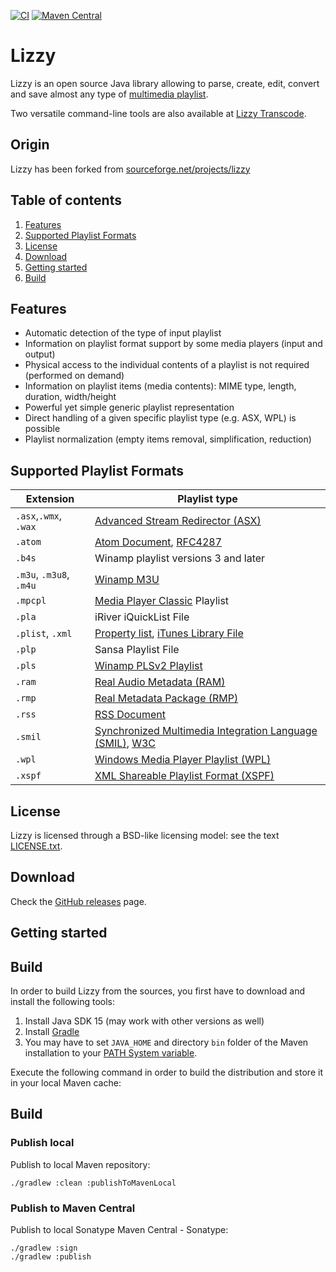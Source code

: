 [![CI](https://github.com/Borewit/lizzy/actions/workflows/ci.yml/badge.svg)](https://github.com/Borewit/lizzy/actions/workflows/ci.yml)
[![Maven Central](https://maven-badges.herokuapp.com/maven-central/io.github.borewit/lizzy/badge.svg)](https://maven-badges.herokuapp.com/maven-central/io.github.borewit/lizzy)

# Lizzy

Lizzy is an open source Java library allowing to parse, create, edit,
convert and save almost any type of [multimedia playlist](https://en.wikipedia.org/wiki/Playlist).

Two versatile command-line tools are also available at [Lizzy Transcode](https://github.com/Borewit/lizzy-transcode).

## Origin

Lizzy has been forked from [sourceforge.net/projects/lizzy](https://sourceforge.net/projects/lizzy/)

## Table of contents

1. [Features](#features)
1. [Supported Playlist Formats](#supported-playlist-formats)
1. [License](#license)
1. [Download](#download)
1. [Getting started](#getting-started)
1. [Build](#build)

## Features

* Automatic detection of the type of input playlist</li>
* Information on playlist format support by some media players (input and output)</li>
* Physical access to the individual contents of a playlist is not required (performed on demand)</li>
* Information on playlist items (media contents): MIME type, length, duration, width/height</li>
* Powerful yet simple generic playlist representation</li>
* Direct handling of a given specific playlist type (e.g. ASX, WPL) is possible</li>
* Playlist normalization (empty items removal, simplification, reduction)</li>

## Supported Playlist Formats

| Extension                | Playlist type                                                                                                                                                            | 
|--------------------------|--------------------------------------------------------------------------------------------------------------------------------------------------------------------------|
| `.asx`,`.wmx`, `.wax`    | [Advanced Stream Redirector (ASX)](https://en.wikipedia.org/wiki/Advanced_Stream_Redirector)                                                                             |
| `.atom`                  | [Atom Document](https://en.wikipedia.org/wiki/Atom_(web_standard)), [RFC4287](https://www.ietf.org/rfc/rfc4287.txt)                                                      |
| `.b4s`                   | Winamp playlist versions 3 and later                                                                                                                                     |
| `.m3u`, `.m3u8`, `.m4u`  | [Winamp M3U](https://en.wikipedia.org/wiki/M3U)                                                                                                                          |
| `.mpcpl`                 | [Media Player Classic](https://en.wikipedia.org/wiki/Media_Player_Classic) Playlist                                                                                      |
| `.pla`                   | iRiver iQuickList File                                                                                                                                                   |
| `.plist`, `.xml`         | [Property list](https://en.wikipedia.org/wiki/Property_list), [iTunes Library File](https://www.xml.com/pub/a/2004/11/03/itunes.html)                                    |
| `.plp`                   | Sansa Playlist File                                                                                                                                                      |
| `.pls`                   | [Winamp PLSv2 Playlist](https://en.wikipedia.org/wiki/PLS_(file_format))                                                                                                 |
| `.ram`                   | [Real Audio Metadata (RAM)](https://en.wikipedia.org/wiki/RealAudio#File_extensions)                                                                                     |
| `.rmp`                   | [Real Metadata Package (RMP)](https://extension.informer.com/rmp/)                                                                                                       |
| `.rss`                   | [RSS Document](https://en.wikipedia.org/wiki/RSS)                                                                                                                        |
| `.smil`                  | [Synchronized Multimedia Integration Language (SMIL)](https://en.wikipedia.org/wiki/Synchronized_Multimedia_Integration_Language), [W3C](https://www.w3.org/AudioVideo/) |                                           |
| `.wpl`                   | [Windows Media Player Playlist (WPL)](https://en.wikipedia.org/wiki/Windows_Media_Player_Playlist)                                                                       |
| `.xspf`                  | [XML Shareable Playlist Format (XSPF)](https://xspf.org/)                                                                                                                |

## License

Lizzy is licensed through a BSD-like licensing model: see the text [LICENSE.txt](LICENSE.txt).

## Download

Check the [GitHub releases](https://github.com/Borewit/lizzy/releases) page.

## Getting started

[//]: # (ToDo)

## Build

In order to build Lizzy from the sources, you first have to download and install the following tools:

1. Install Java SDK 15 (may work with other versions as well)
1. Install [Gradle](https://gradle.org/)
1. You may have to set `JAVA_HOME` and directory `bin` folder of the Maven installation to
   your [PATH System variable](https://en.wikipedia.org/wiki/PATH_(variable)).

Execute the following command in order to build the distribution and store it in your local Maven cache:

## Build

### Publish local

Publish to local Maven repository:

```shell
./gradlew :clean :publishToMavenLocal
```

### Publish to Maven Central

Publish to local Sonatype Maven Central - Sonatype:

```shell
./gradlew :sign
./gradlew :publish
```
